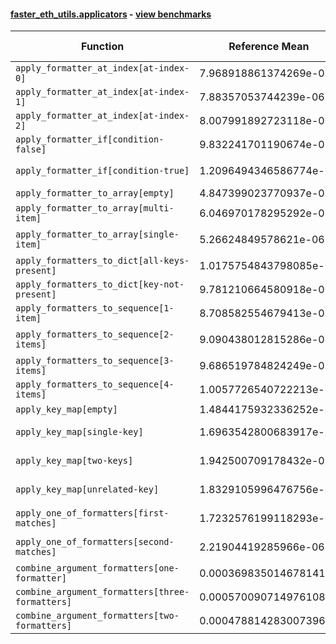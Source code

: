#### [faster_eth_utils.applicators](https://github.com/BobTheBuidler/faster-eth-utils/blob/renovate/mypy-1.x/faster_eth_utils/applicators.py) - [view benchmarks](https://github.com/BobTheBuidler/faster-eth-utils/blob/renovate/mypy-1.x/benchmarks/test_applicators_benchmarks.py)

| Function | Reference Mean | Faster Mean | % Change | Speedup (%) | x Faster | Faster |
|----------|---------------|-------------|----------|-------------|----------|--------|
| `apply_formatter_at_index[at-index-0]` | 7.968918861374269e-06 | 8.632180299522135e-06 | -8.32% | -7.68% | 0.92x | ❌ |
| `apply_formatter_at_index[at-index-1]` | 7.88357053744239e-06 | 8.462298284448514e-06 | -7.34% | -6.84% | 0.93x | ❌ |
| `apply_formatter_at_index[at-index-2]` | 8.007991892723118e-06 | 8.335067147065425e-06 | -4.08% | -3.92% | 0.96x | ❌ |
| `apply_formatter_if[condition-false]` | 9.832241701190674e-07 | 9.255769807012341e-07 | 5.86% | 6.23% | 1.06x | ✅ |
| `apply_formatter_if[condition-true]` | 1.2096494346586774e-06 | 1.4327226658315564e-06 | -18.44% | -15.57% | 0.84x | ❌ |
| `apply_formatter_to_array[empty]` | 4.847399023770937e-06 | 4.932810232872515e-06 | -1.76% | -1.73% | 0.98x | ❌ |
| `apply_formatter_to_array[multi-item]` | 6.046970178295292e-06 | 6.280711400402569e-06 | -3.87% | -3.72% | 0.96x | ❌ |
| `apply_formatter_to_array[single-item]` | 5.26624849578621e-06 | 5.4379217207009546e-06 | -3.26% | -3.16% | 0.97x | ❌ |
| `apply_formatters_to_dict[all-keys-present]` | 1.0175754843798085e-05 | 4.943500858783067e-06 | 51.42% | 105.84% | 2.06x | ✅ |
| `apply_formatters_to_dict[key-not-present]` | 9.781210664580918e-06 | 4.405324356669887e-06 | 54.96% | 122.03% | 2.22x | ✅ |
| `apply_formatters_to_sequence[1-item]` | 8.708582554679413e-06 | 5.400561355363324e-06 | 37.99% | 61.25% | 1.61x | ✅ |
| `apply_formatters_to_sequence[2-items]` | 9.090438012815286e-06 | 5.8396761530190756e-06 | 35.76% | 55.67% | 1.56x | ✅ |
| `apply_formatters_to_sequence[3-items]` | 9.686519784824249e-06 | 6.298349181645657e-06 | 34.98% | 53.79% | 1.54x | ✅ |
| `apply_formatters_to_sequence[4-items]` | 1.0057726540722213e-05 | 6.742033969867135e-06 | 32.97% | 49.18% | 1.49x | ✅ |
| `apply_key_map[empty]` | 1.4844175932336252e-05 | 8.612898594765737e-06 | 41.98% | 72.35% | 1.72x | ✅ |
| `apply_key_map[single-key]` | 1.6963542800683917e-05 | 1.0518567493749011e-05 | 37.99% | 61.27% | 1.61x | ✅ |
| `apply_key_map[two-keys]` | 1.942500709178432e-05 | 1.2059527375680733e-05 | 37.92% | 61.08% | 1.61x | ✅ |
| `apply_key_map[unrelated-key]` | 1.8329105996476756e-05 | 1.0983966135662044e-05 | 40.07% | 66.87% | 1.67x | ✅ |
| `apply_one_of_formatters[first-matches]` | 1.7232576199118293e-06 | 1.5145591907614191e-06 | 12.11% | 13.78% | 1.14x | ✅ |
| `apply_one_of_formatters[second-matches]` | 2.21904419285966e-06 | 1.9528838964699207e-06 | 11.99% | 13.63% | 1.14x | ✅ |
| `combine_argument_formatters[one-formatter]` | 0.00036983501467814146 | 0.0013090617817311054 | -253.96% | -71.75% | 0.28x | ❌ |
| `combine_argument_formatters[three-formatters]` | 0.0005700907149761083 | 0.001577677382760479 | -176.74% | -63.87% | 0.36x | ❌ |
| `combine_argument_formatters[two-formatters]` | 0.0004788142830073961 | 0.0015398039295568006 | -221.59% | -68.90% | 0.31x | ❌ |
